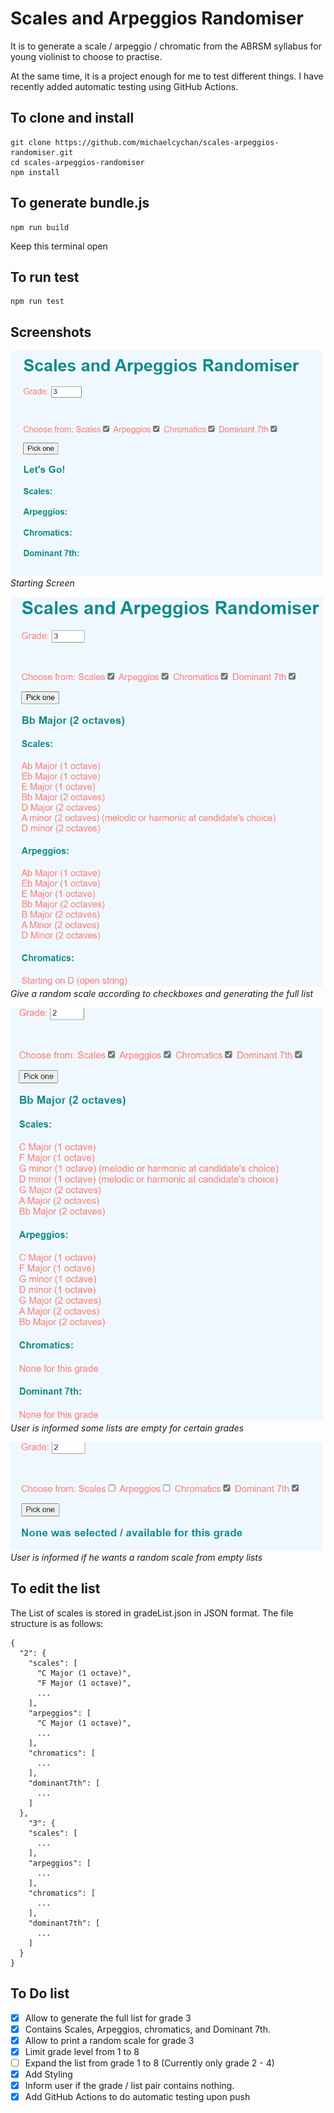 # Scales and Arpeggios Randomiser

It is to generate a scale / arpeggio / chromatic from the ABRSM syllabus for young violinist to choose to practise.

At the same time, it is a project enough for me to test different things. I have recently added automatic testing using GitHub Actions.

## To clone and install
```
git clone https://github.com/michaelcychan/scales-arpeggios-randomiser.git
cd scales-arpeggios-randomiser
npm install
```

## To generate bundle.js
```
npm run build
```
Keep this terminal open  

## To run test
```
npm run test
```

## Screenshots
<p>
<img src="./references/screenshot-01.png" width="500" /><br>
<em>Starting Screen</em>
</p>

<p>
<img src="./references/screenshot-02.png" width="500" /><br>
<em>Give a random scale according to checkboxes and generating the full list</em>
</p>

<p>
<img src="./references/screenshot-03.png" width="500" /><br>
<em>User is informed some lists are empty for certain grades</em>
</p>

<p>
<img src="./references/screenshot-04.png" width="500" /><br>
<em>User is informed if he wants a random scale from empty lists</em>
</p>

## To edit the list
The List of scales is stored in gradeList.json in JSON format. The file structure is as follows:

```
{
  "2": {
    "scales": [
      "C Major (1 octave)",
      "F Major (1 octave)",
      ...
    ],
    "arpeggios": [
      "C Major (1 octave)",
      ...
    ],
    "chromatics": [
      ...
    ], 
    "dominant7th": [
      ...
    ]
  },
    "3": {
    "scales": [
      ...
    ],
    "arpeggios": [
      ...
    ],
    "chromatics": [
      ...
    ], 
    "dominant7th": [
      ...
    ]
  }
}
```

## To Do list
- [X] Allow to generate the full list for grade 3  
- [X] Contains Scales, Arpeggios, chromatics, and Dominant 7th.  
- [X] Allow to print a random scale for grade 3  
- [X] Limit grade level from 1 to 8   
- [ ] Expand the list from grade 1 to 8 (Currently only grade 2 - 4)  
- [X] Add Styling  
- [X] Inform user if the grade / list pair contains nothing.
- [X] Add GitHub Actions to do automatic testing upon push